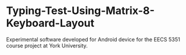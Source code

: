 # Typing-Test-Using-Matrix-8-Keyboard-Layout
Experimental software developed for Android device for the EECS 5351 course project at York University.
